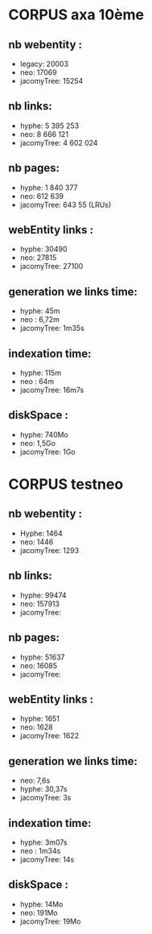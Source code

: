 # CORPUS axa 10ème

## nb webentity :
- legacy: 20003 
- neo: 17069 
- jacomyTree: 15254

## nb links:
- hyphe: 5 395 253
- neo: 8 666 121
- jacomyTree: 4 602 024

## nb pages:
- hyphe: 1 840 377
- neo: 612 639
- jacomyTree: 643 55 (LRUs)

## webEntity links :
- hyphe: 30490
- neo: 27815
- jacomyTree: 27100

## generation we links time: 
- hyphe: 45m
- neo : 6,72m
- jacomyTree: 1m35s
 
## indexation time:
- hyphe: 115m
- neo : 64m
- jacomyTree: 16m7s

## diskSpace :
- hyphe: 740Mo
- neo: 1,5Go
- jacomyTree: 1Go

# CORPUS testneo

## nb webentity :
- Hyphe: 1464 
- neo: 1446
- jacomyTree: 1293

## nb links:
- hyphe: 99474
- neo: 157913
- jacomyTree: 

## nb pages:
- hyphe: 51637
- neo: 16085
- jacomyTree:

## webEntity links :
- hyphe: 1651
- neo: 1628
- jacomyTree: 1622

## generation we links time: 
- neo: 7,6s
- hyphe: 30,37s 
- jacomyTree: 3s

## indexation time:
- hyphe: 3m07s
- neo : 1m34s
- jacomyTree: 14s

## diskSpace :
- hyphe: 14Mo
- neo: 191Mo
- jacomyTree: 19Mo